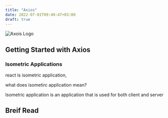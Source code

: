 ```yaml
---
title: "Axios"
date: 2022-07-01T09:49:47+03:00
draft: true
---
```


![Axois Logo](https://axios-http.com/assets/logo.svg)

## Getting Started with Axios

### Isometric Applications

react is isometric application,

what does isometirc application mean?

Isometric application is an application that is used for both client and server

## Breif Read
